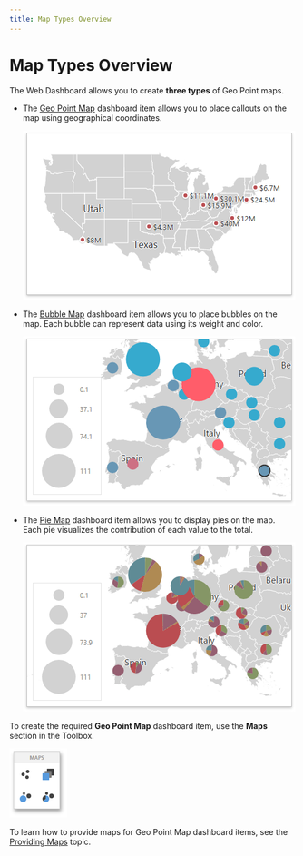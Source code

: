 ```yaml
---
title: Map Types Overview
---
```

# Map Types Overview
The Web Dashboard allows you to create **three types** of Geo Point maps.
* The [Geo Point Map](../../../../../dashboard-for-web/articles/web-dashboard-designer-mode/designing-dashboard-items/geo-point-maps/geo-point-map.md) dashboard item allows you to place callouts on the map using geographical coordinates.
	
	![wdd-dashboard-items-geo-point-map](../../../../images/Img125121.png)
* The [Bubble Map](../../../../../dashboard-for-web/articles/web-dashboard-designer-mode/designing-dashboard-items/geo-point-maps/bubble-map.md) dashboard item allows you to place bubbles on the map. Each bubble can represent data using its weight and color.
	
	![wdd-dashboard-items-bubble-map](../../../../images/Img125115.png)
* The [Pie Map](../../../../../dashboard-for-web/articles/web-dashboard-designer-mode/designing-dashboard-items/geo-point-maps/pie-map.md) dashboard item allows you to display pies on the map. Each pie visualizes the contribution of each value to the total.
	
	![wdd-dashboard-items-pie-map](../../../../images/Img125124.png)

To create the required **Geo Point Map** dashboard item, use the **Maps** section in the Toolbox.

![wdd-toolbox-maps-section](../../../../images/Img125422.png)

To learn how to provide maps for Geo Point Map dashboard items, see the [Providing Maps](../../../../../dashboard-for-web/articles/web-dashboard-designer-mode/designing-dashboard-items/geo-point-maps/providing-maps.md) topic.